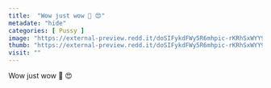 ```yaml
---
title:  "Wow just wow 👏 😍"
metadate: "hide"
categories: [ Pussy ]
image: "https://external-preview.redd.it/doSIFykdFWy5R6mhpic-rKRhSxWYY9VRTEaCc6wGyNo.jpg?auto=webp&s=b539e9e9dd64d90a894a31613d2bc2a4e8edc118"
thumb: "https://external-preview.redd.it/doSIFykdFWy5R6mhpic-rKRhSxWYY9VRTEaCc6wGyNo.jpg?width=1080&crop=smart&auto=webp&s=7d58ca2c51ade0088bb3f1af4a8a0697aa854642"
visit: ""
---
```

Wow just wow 👏 😍
